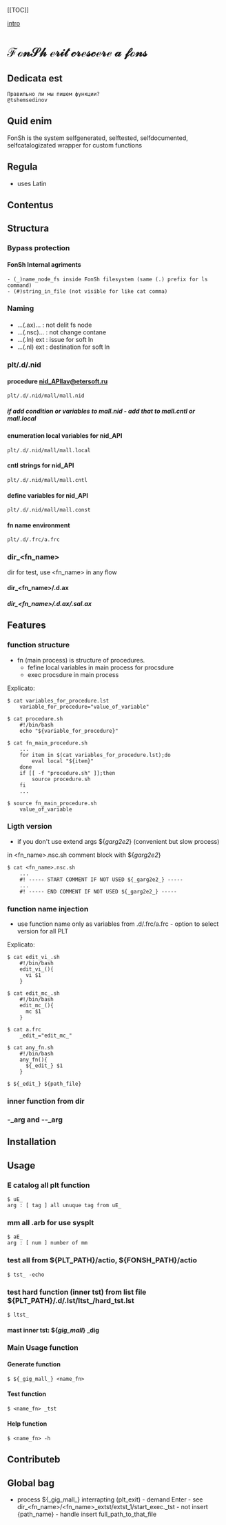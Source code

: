 [[TOC]]


[intro](.d/.md.ax/README.md/intro.md)

# $\mathscr{FonSh\ erit\ crescere\ a\ fons}$

## Dedicata est

    Правильно ли мы пишем функции?
    @tshemsedinov

## Quid enim

FonSh is the system selfgenerated, selftested, selfdocumented, selfcatalogizated wrapper for custom functions

## Regula 
- uses Latin


## Contentus

## Structura

### Bypass protection 

#### FonSh Internal agriments

    - (_)name_node_fs inside FonSh filesystem (same (.) prefix for ls command)
    - (#)string_in_file (not visible for like cat comma)

### Naming

####

- ...(.ax)... : not delit fs node
- ...(.nsc)... : not change contane
- ...(.ln) ext : issue for soft ln
- ...(.nl) ext : destination for soft ln

### plt/.d/.nid

#### procedure nid_APIlav@etersoft.ru
    plt/.d/.nid/mall/mall.nid 

##### if add condition or variables to mall.nid - add that to mall.cntl or mall.local  

#### enumeration local variables for nid_API
    plt/.d/.nid/mall/mall.local

#### cntl strings for nid_API
    plt/.d/.nid/mall/mall.cntl

#### define variables for nid_API
    plt/.d/.nid/mall/mall.const
    
#### fn name environment
    plt/.d/.frc/a.frc 

### dir_<fn_name>
dir for test, use <fn_name> in any flow 
#### dir_<fn_name>/.d.ax
##### dir_<fn_name>/.d.ax/.sal.ax

## Features

### function structure
- fn (main process) is structure of procedures.
  - fefine local variables in main process for procsdure
  - exec procsdure in main process

Explicato:

    $ cat variables_for_procedure.lst
        variable_for_procedure="value_of_variable"

    $ cat procedure.sh
        #!/bin/bash
        echo "${variable_for_procedure}"

    $ cat fn_main_procedure.sh
        ...
        for item in $(cat variables_for_procedure.lst);do
            eval local "${item}"
        done
        if [[ -f "procedure.sh" ]];then
            source procedure.sh
        fi
        ...

    $ source fn_main_procedure.sh
        value_of_variable




### Ligth version

- if you don't use extend args ${_garg2e2_} (convenient but slow process)

in <fn_name>.nsc.sh comment block with ${_garg2e2_}

    $ cat <fn_name>.nsc.sh
        ...
        #! ----- START COMMENT IF NOT USED ${_garg2e2_} -----
        ...
        #! ----- END COMMENT IF NOT USED ${_garg2e2_} -----

### function name injection

- use function name only as variables from .d/.frc/a.frc - option to select version for all PLT

Explicato:

    $ cat edit_vi_.sh
        #!/bin/bash
        edit_vi_(){
          vi $1
        }

    $ cat edit_mc_.sh
        #!/bin/bash
        edit_mc_(){
          mc $1
        }

    $ cat a.frc
        _edit_="edit_mc_"

    $ cat any_fn.sh
        #!/bin/bash
        any_fn(){
          ${_edit_} $1
        }        

    $ ${_edit_} ${path_file}

### inner function from dir
### -_arg and --_arg

## Installation



## Usage

### E catalog all plt function
    $ uE_ 
    arg : [ tag ] all unuque tag from uE_
    

### mm all .arb for use sysplt
    $ aE_
    arg : [ num ] number of mm 

### test all from ${PLT_PATH}/actio, ${FONSH_PATH}/actio

    $ tst_ -echo

### test hard function (inner tst) from list file ${PLT_PATH}/.d/.lst/ltst_/hard_tst.lst

    $ ltst_

#### mast inner tst: ${_gig_mall_} _dig

### Main Usage function


#### Generate function
    $ ${_gig_mall_} <name_fn>
#### Test function
    $ <name_fn> _tst
#### Help function
    $ <name_fn> -h 

## Contributeb

## Global bag 

- process ${\_gig_mall_} interrapting (plt_exit) - demand Enter - see dir_<fn_name>/<fn_name>_extst/extst_1/start_exec._tst - not insert {path_name} - handle insert full_path_to_that_file
